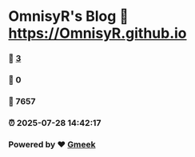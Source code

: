 # OmnisyR's Blog :link: https://OmnisyR.github.io 
### :page_facing_up: [3](https://OmnisyR.github.io/tag.html) 
### :speech_balloon: 0 
### :hibiscus: 7657 
### :alarm_clock: 2025-07-28 14:42:17 
### Powered by :heart: [Gmeek](https://github.com/Meekdai/Gmeek)
